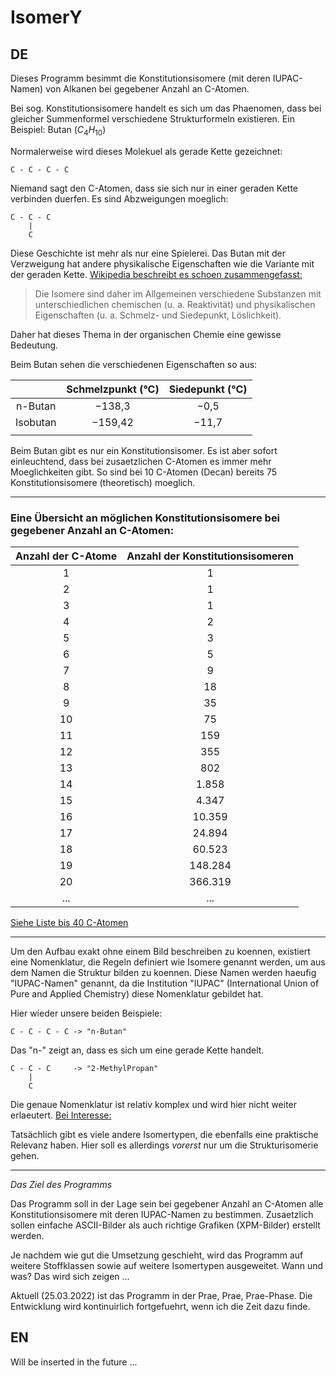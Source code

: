 # IsomerY

## DE

Dieses Programm besimmt die Konstitutionsisomere (mit deren IUPAC-Namen) von Alkanen bei gegebener Anzahl an C-Atomen.

Bei sog. Konstitutionsisomere handelt es sich um das Phaenomen, dass bei gleicher Summenformel verschiedene
Strukturformeln existieren. Ein Beispiel: Butan ($C_{4} H_{10}$)

Normalerweise wird dieses Molekuel als gerade Kette gezeichnet:

    C - C - C - C

Niemand sagt den C-Atomen, dass sie sich nur in einer geraden Kette verbinden duerfen. Es sind Abzweigungen moeglich:

    C - C - C
        |
        C

Diese Geschichte ist mehr als nur eine Spielerei. Das Butan mit der Verzweigung hat andere physikalische Eigenschaften
wie die Variante mit der geraden Kette. [Wikipedia beschreibt es schoen zusammengefasst:](https://de.wikipedia.org/wiki/Konstitutionsisomere#Konstitutionsisomerie_oder_Strukturisomerie)

> Die Isomere sind daher im Allgemeinen verschiedene Substanzen mit unterschiedlichen chemischen (u. a. Reaktivität) und physikalischen Eigenschaften (u. a. Schmelz- und Siedepunkt, Löslichkeit).

Daher hat dieses Thema in der organischen Chemie eine gewisse Bedeutung.

Beim Butan sehen die verschiedenen Eigenschaften so aus:<br>

|          | Schmelzpunkt (°C) | Siedepunkt (°C) |
|:--------:|:-----------------:|:---------------:|
| n-Butan  |      −138,3       |      −0,5       |
| Isobutan |      −159,42      |      −11,7      |
|          |                   |                 |


Beim Butan gibt es nur ein Konstitutionsisomer. Es ist aber sofort einleuchtend, dass bei zusaetzlichen C-Atomen es
immer mehr Moeglichkeiten gibt. So sind bei 10 C-Atomen (Decan) bereits 75 Konstitutionsisomere (theoretisch) moeglich.

---

### Eine Übersicht an möglichen Konstitutionsisomere bei gegebener Anzahl an C-Atomen:<br>

| Anzahl der C-Atome | Anzahl der Konstitutionsisomeren |
|:------------------:|:--------------------------------:|
|         1          |                1                 |
|         2          |                1                 |
|         3          |                1                 |
|         4          |                2                 |
|         5          |                3                 |
|         6          |                5                 |
|         7          |                9                 |
|         8          |                18                |
|         9          |                35                |
|         10         |                75                |
|         11         |                159               |
|         12         |                355               |
|         13         |                802               |
|         14         |                1.858             |
|         15         |                4.347             |
|         16         |                10.359            |
|         17         |                24.894            |
|         18         |                60.523            |
|         19         |                148.284           |
|         20         |                366.319           |
|         ...        |                ...               |

[Siehe Liste bis 40 C-Atomen](https://de.wikipedia.org/wiki/Alkane#Anzahl_der_Isomere_von_Alkanen)

---


Um den Aufbau exakt ohne einem Bild beschreiben zu koennen, existiert eine Nomenklatur, die Regeln definiert wie
Isomere genannt werden, um aus dem Namen die Struktur bilden zu koennen. Diese Namen werden haeufig "IUPAC-Namen"
genannt, da die Institution "IUPAC" (International Union of Pure and Applied Chemistry) diese Nomenklatur gebildet hat.

Hier wieder unsere beiden Beispiele:

    C - C - C - C -> "n-Butan"

Das "n-" zeigt an, dass es sich um eine gerade Kette handelt.

    C - C - C     -> "2-MethylPropan"
        |
        C

Die genaue Nomenklatur ist relativ komplex und wird hier nicht weiter erlaeutert.
[Bei Interesse:](https://de.wikipedia.org/wiki/Nomenklatur_(Chemie)#Die_IUPAC-Nomenklatur)

Tatsächlich gibt es viele andere Isomertypen, die ebenfalls eine praktische Relevanz haben. Hier soll es allerdings *vorerst* nur um die Strukturisomerie gehen.

---

*Das Ziel des Programms*

Das Programm soll in der Lage sein bei gegebener Anzahl an C-Atomen alle Konstitutionsisomere mit deren IUPAC-Namen zu
bestimmen. Zusaetzlich sollen einfache ASCII-Bilder als auch richtige Grafiken (XPM-Bilder) erstellt werden.

Je nachdem wie gut die Umsetzung geschieht, wird das Programm auf weitere Stoffklassen sowie auf weitere Isomertypen
ausgeweitet. Wann und was? Das wird sich zeigen ...

Aktuell (25.03.2022) ist das Programm in der Prae, Prae, Prae-Phase. Die Entwicklung wird kontinuirlich fortgefuehrt,
wenn ich die Zeit dazu finde.<br>

## EN

Will be inserted in the future ...
